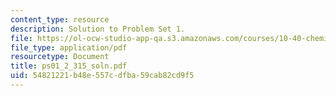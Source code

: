 ```yaml
---
content_type: resource
description: Solution to Problem Set 1.
file: https://ol-ocw-studio-app-qa.s3.amazonaws.com/courses/10-40-chemical-engineering-thermodynamics-fall-2003/54821221b48e557cdfba59cab82cd9f5_ps01_2_315_soln.pdf
file_type: application/pdf
resourcetype: Document
title: ps01_2_315_soln.pdf
uid: 54821221-b48e-557c-dfba-59cab82cd9f5
---
```

